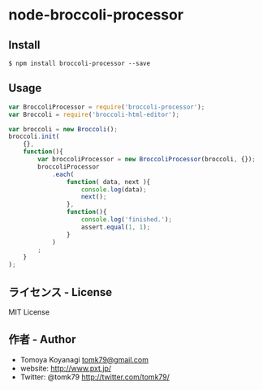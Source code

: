 # node-broccoli-processor

## Install

```
$ npm install broccoli-processor --save
```

## Usage

```js
var BroccoliProcessor = require('broccoli-processor');
var Broccoli = require('broccoli-html-editor');

var broccoli = new Broccoli();
broccoli.init(
    {},
    function(){
        var broccoliProcessor = new BroccoliProcessor(broccoli, {});
        broccoliProcessor
            .each(
                function( data, next ){
                    console.log(data);
                    next();
                },
                function(){
                    console.log('finished.');
                    assert.equal(1, 1);
                }
            )
        ;
    }
);

```

## ライセンス - License

MIT License


## 作者 - Author

- Tomoya Koyanagi <tomk79@gmail.com>
- website: <http://www.pxt.jp/>
- Twitter: @tomk79 <http://twitter.com/tomk79/>
